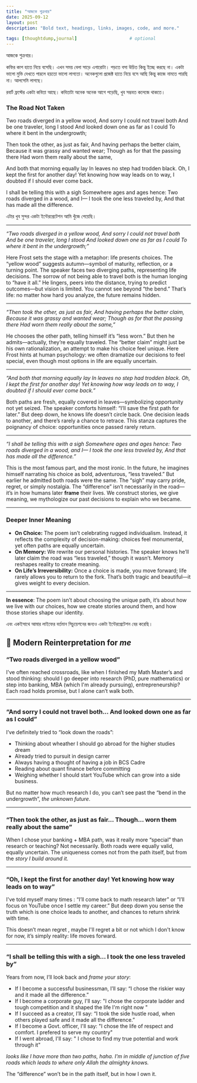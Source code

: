 ```yaml
---
title: "আজকে শুক্রবার"
date: 2025-09-12
layout: post
description: "Bold text, headings, links, images, code, and more."

tags: [thoughtdump,journal]                    # optional
---
```

আজকে শুক্রবার। 

কফির কাপ হাতে নিয়ে বসেছি। এখন  সময় বেলা সাড়ে এগারোটা।  পড়তে বসা উচিত কিন্তু ইচ্ছে করছে না। একটা ভালো মুভি দেখতে পারলে হয়তো ভালো লাগতো। অনেকগুলো প্রজেক্ট হাতে নিয়ে বসে আছি কিন্তু কাজে নামতে পারছি না। আলসেমি লাগছে।


রবার্ট ফ্রস্টের একটা কবিতা আছে। কবিতাটা অনেক অনেক আগে পড়েছি, খুব সম্ভবত কলেজে থাকতে।  
### The Road Not Taken


Two roads diverged in a yellow wood,
And sorry I could not travel both
And be one traveler, long I stood
And looked down one as far as I could
To where it bent in the undergrowth;

Then took the other, as just as fair,
And having perhaps the better claim,
Because it was grassy and wanted wear;
Though as for that the passing there
Had worn them really about the same,

And both that morning equally lay
In leaves no step had trodden black.
Oh, I kept the first for another day!
Yet knowing how way leads on to way,
I doubted if I should ever come back.

I shall be telling this with a sigh
Somewhere ages and ages hence:
Two roads diverged in a wood, and I—
I took the one less traveled by,
And that has made all the difference.

এটার খুব সুন্দর একটা ইন্টেরপ্রেটেশন আমি খুঁজে পেয়েছি। 

---



*“Two roads diverged in a yellow wood,
And sorry I could not travel both
And be one traveler, long I stood
And looked down one as far as I could
To where it bent in the undergrowth;”*

Here Frost sets the stage with a metaphor: life presents choices. The “yellow wood” suggests autumn—symbol of maturity, reflection, or a turning point. The speaker faces two diverging paths, representing life decisions. The sorrow of not being able to travel both is the human longing to “have it all.” He lingers, peers into the distance, trying to predict outcomes—but vision is limited. You cannot see beyond “the bend.” That’s life: no matter how hard you analyze, the future remains hidden.

---



*“Then took the other, as just as fair,
And having perhaps the better claim,
Because it was grassy and wanted wear;
Though as for that the passing there
Had worn them really about the same,”*

He chooses the other path, telling himself it’s “less worn.” But then he admits—actually, they’re equally traveled. The “better claim” might just be his own rationalization, an attempt to make his choice feel unique. Here Frost hints at human psychology: we often dramatize our decisions to feel special, even though most options in life are equally uncertain.

---



*“And both that morning equally lay
In leaves no step had trodden black.
Oh, I kept the first for another day!
Yet knowing how way leads on to way,
I doubted if I should ever come back.”*

Both paths are fresh, equally covered in leaves—symbolizing opportunity not yet seized. The speaker comforts himself: “I’ll save the first path for later.” But deep down, he knows life doesn’t circle back. One decision leads to another, and there’s rarely a chance to retrace. This stanza captures the poignancy of choice: opportunities once passed rarely return.

---

*“I shall be telling this with a sigh
Somewhere ages and ages hence:
Two roads diverged in a wood, and I—
I took the one less traveled by,
And that has made all the difference.”*

This is the most famous part, and the most ironic. In the future, he imagines himself narrating his choice as bold, adventurous, “less traveled.” But earlier he admitted both roads were the same. The “sigh” may carry pride, regret, or simply nostalgia. The “difference” isn’t necessarily in the road—it’s in how humans later **frame** their lives. We construct stories, we give meaning, we mythologize our past decisions to explain who we became.

---

### **Deeper Inner Meaning**

* **On Choice:** The poem isn’t celebrating rugged individualism. Instead, it reflects the complexity of decision-making: choices feel monumental, yet often paths are equally uncertain.
* **On Memory:** We rewrite our personal histories. The speaker knows he’ll later claim the road was “less traveled,” though it wasn’t. Memory reshapes reality to create meaning.
* **On Life’s Irreversibility:** Once a choice is made, you move forward; life rarely allows you to return to the fork. That’s both tragic and beautiful—it gives weight to every decision.

---

**In essence**: The poem isn’t about choosing the unique path, it’s about how we live with our choices, how we create stories around them, and how those stories shape our identity.



এবং একইসাথে আমার লাইফের বর্তমান সিচুয়েশনের জন্যও একটা ইন্টেরপ্রেটেশন বের করেছি। 




## 🌿 Modern Reinterpretation for *me*

### **“Two roads diverged in a yellow wood”**

I've often reached crossroads, like when I finished my Math Master’s and stood thinking: should I go deeper into research (PhD, pure mathematics) or step into banking, MBA (which I'm already pursuing), entrepreneurship? Each road holds promise, but I alone can’t walk both.

---

### **“And sorry I could not travel both… And looked down one as far as I could”**

I’ve definitely tried to “look down the roads”:

* Thinking about wheather I should go abroad for the higher studies dream
* Already tried to pursuit in design carrer
* Always having a thought of having a job in BCS Cadre
* Reading about quant finance before committing
* Weighing whether I should start YouTube which can grow into a side business.

But no matter how much research I do, you can’t see past the “bend in the undergrowth”, *the unknown future*.

---

### **“Then took the other, as just as fair… Though… worn them really about the same”**

When I chose your banking + MBA path, was it really more “special” than research or teaching? Not necessarily. Both roads were equally valid, equally uncertain. The uniqueness comes not from the path itself, but from the *story I build around it.*

---

### **“Oh, I kept the first for another day! Yet knowing how way leads on to way”**

I've told myself many times : “I’ll come back to math research later” or “I’ll focus on YouTube once I settle my career.” But deep down you sense the truth which is one choice leads to another, and chances to return shrink with time.

This doesn’t mean regret , maybe I'll regret a bit or not which I don't know for now, it’s simply reality: life moves forward.

---

### **“I shall be telling this with a sigh… I took the one less traveled by”**

Years from now, I’ll look back and *frame your story*:

* If I become a successful businessman, I’ll say: “I chose the riskier way and it made all the difference.”
* If I become a corporate guy, I'll say: "I chose the corporate ladder and tough competition and it shaped the life I'm right now "
* If I succeed as a creator, I’ll say: “I took the side hustle road, when others played safe and it made all the difference.”
* If I become a Govt. officer, I'll say: "I chose the life of respect and comfort. I prefered to serve my country"
* If I went abroad, I'll say: " I chose to find my true potential and work through it"

_looks like I have more than two paths, haha. I'm in middle of junction of five roads which leads to where only Allah the almighty knows._

The “difference” won’t be in the path itself, but in how I own it.




